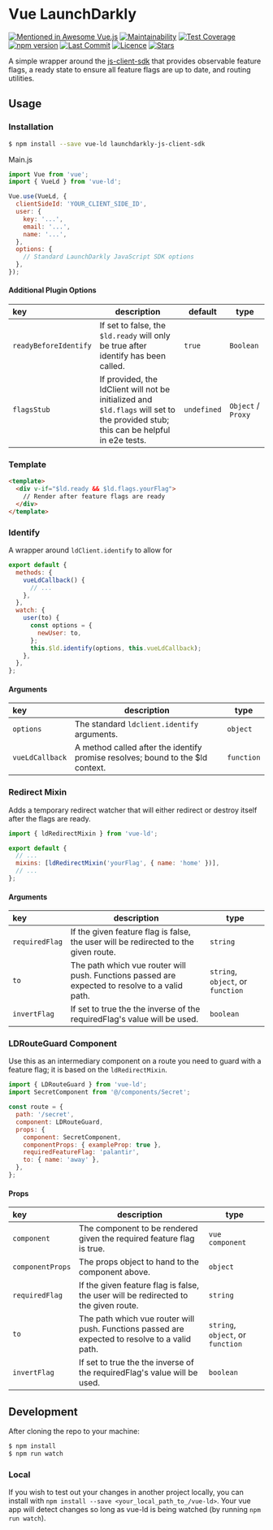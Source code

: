 # Vue LaunchDarkly

[![Mentioned in Awesome Vue.js](https://awesome.re/mentioned-badge.svg)](https://github.com/vuejs/awesome-vue#integrations)
[![Maintainability](https://api.codeclimate.com/v1/badges/d87da39dfb63340702bd/maintainability)](https://codeclimate.com/github/dashhudson/vue-ld/maintainability)
[![Test Coverage](https://api.codeclimate.com/v1/badges/d87da39dfb63340702bd/test_coverage)](https://codeclimate.com/github/dashhudson/vue-ld/test_coverage) [![npm version](https://img.shields.io/npm/v/vue-ld?color=%23d6b034)](https://www.npmjs.com/package/vue-ld) [![Last Commit](https://img.shields.io/github/last-commit/dashhudson/vue-ld?color=%23d6b034)](https://github.com/dashhudson/vue-ld/graphs/commit-activity)
[![Licence](https://img.shields.io/github/license/dashhudson/vue-ld?color=%23d6b034)](https://github.com/dashhudson/vue-ld/blob/dev/LICENSE.txt) [![Stars](https://img.shields.io/github/stars/dashhudson/vue-ld?color=%23d6b034&logoColor=%23d6b034)](https://github.com/dashhudson/vue-ld)

A simple wrapper around the [js-client-sdk](https://github.com/launchdarkly/js-client-sdk) that provides observable feature flags, a ready state to ensure all feature flags are up to date, and routing utilities.

## Usage

### Installation

```bash
$ npm install --save vue-ld launchdarkly-js-client-sdk
```

Main.js

```javascript
import Vue from 'vue';
import { VueLd } from 'vue-ld';

Vue.use(VueLd, {
  clientSideId: 'YOUR_CLIENT_SIDE_ID',
  user: {
    key: '...',
    email: '...',
    name: '...',
  },
  options: {
    // Standard LaunchDarkly JavaScript SDK options
  },
});
```

#### Additional Plugin Options

| key                   | description                                                                                                                        | default     | type               |
| :-------------------- | ---------------------------------------------------------------------------------------------------------------------------------- | ----------- | ------------------ |
| `readyBeforeIdentify` | If set to false, the `$ld.ready` will only be true after identify has been called.                                                 | `true`      | `Boolean`          |
| `flagsStub`           | If provided, the ldClient will not be initialized and `$ld.flags` will set to the provided stub; this can be helpful in e2e tests. | `undefined` | `Object` / `Proxy` |

### Template

```html
<template>
  <div v-if="$ld.ready && $ld.flags.yourFlag">
    // Render after feature flags are ready
  </div>
</template>
```

### Identify

A wrapper around `ldClient.identify` to allow for

```javascript
export default {
  methods: {
    vueLdCallback() {
      // ...
    },
  },
  watch: {
    user(to) {
      const options = {
        newUser: to,
      };
      this.$ld.identify(options, this.vueLdCallback);
    },
  },
};
```

#### Arguments

| key             | description                                                                     | type       |
| :-------------- | ------------------------------------------------------------------------------- | ---------- |
| `options`       | The standard `ldclient.identify` arguments.                                     | `object`   |
| `vueLdCallback` | A method called after the identify promise resolves; bound to the \$ld context. | `function` |

### Redirect Mixin

Adds a temporary redirect watcher that will either redirect or destroy itself after the flags are ready.

```javascript
import { ldRedirectMixin } from 'vue-ld';

export default {
  // ...
  mixins: [ldRedirectMixin('yourFlag', { name: 'home' })],
  // ...
};
```

#### Arguments

| key            | description                                                                                    | type                              |
| :------------- | ---------------------------------------------------------------------------------------------- | --------------------------------- |
| `requiredFlag` | If the given feature flag is false, the user will be redirected to the given route.            | `string`                          |
| `to`           | The path which vue router will push. Functions passed are expected to resolve to a valid path. | `string`, `object`, or `function` |
| `invertFlag`   | If set to true the the inverse of the requiredFlag's value will be used.                       | `boolean`                         |

### LDRouteGuard Component

Use this as an intermediary component on a route you need to guard with a feature flag; it is based on the `ldRedirectMixin`.

```javascript
import { LDRouteGuard } from 'vue-ld';
import SecretComponent from '@/components/Secret';

const route = {
  path: '/secret',
  component: LDRouteGuard,
  props: {
    component: SecretComponent,
    componentProps: { exampleProp: true },
    requiredFeatureFlag: 'palantir',
    to: { name: 'away' },
  },
};
```

#### Props

| key              | description                                                                                    | type                              |
| :--------------- | ---------------------------------------------------------------------------------------------- | --------------------------------- |
| `component`      | The component to be rendered given the required feature flag is true.                          | `vue component`                   |
| `componentProps` | The props object to hand to the component above.                                               | `object`                          |
| `requiredFlag`   | If the given feature flag is false, the user will be redirected to the given route.            | `string`                          |
| `to`             | The path which vue router will push. Functions passed are expected to resolve to a valid path. | `string`, `object`, or `function` |
| `invertFlag`     | If set to true the the inverse of the requiredFlag's value will be used.                       | `boolean`                         |

## Development

After cloning the repo to your machine:

```bash
$ npm install
$ npm run watch
```

### Local

If you wish to test out your changes in another project locally, you can install with `npm install --save <your_local_path_to_/vue-ld>`. Your vue app will detect changes so long as vue-ld is being watched (by running `npm run watch`).
